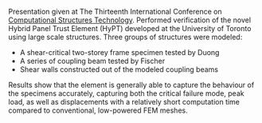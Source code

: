 
Presentation given at The Thirteenth International Conference on [Computational Structures Technology](http://www.cstconference.com). Performed verification of the novel Hybrid Panel Trust Element (HyPT) developed at the University of Toronto using large scale structures. Three groups of structures were modeled:

- A shear-critical two-storey frame specimen tested by Duong
- A series of coupling beam tested by Fischer
- Shear walls constructed out of the modeled coupling beams

Results show that the element is generally able to capture the behaviour of the specimens accurately, capturing both the critical failure mode, peak load, as well as displacements with a relatively short computation time compared to conventional, low-powered FEM meshes.